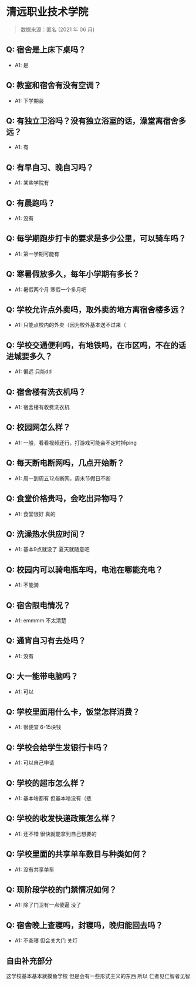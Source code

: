 # 清远职业技术学院

> 数据来源：匿名 (2021 年 06 月)

## Q: 宿舍是上床下桌吗？

- A1: 是

## Q: 教室和宿舍有没有空调？

- A1: 下学期装

## Q: 有独立卫浴吗？没有独立浴室的话，澡堂离宿舍多远？

- A1: 有

## Q: 有早自习、晚自习吗？

- A1: 某些学院有

## Q: 有晨跑吗？

- A1: 没有

## Q: 每学期跑步打卡的要求是多少公里，可以骑车吗？

- A1: 第一学期可能有

## Q: 寒暑假放多久，每年小学期有多长？

- A1: 暑假两个月 寒假一个多月吧

## Q: 学校允许点外卖吗，取外卖的地方离宿舍楼多远？

- A1: 只能点校内的外卖（因为校外基本送不过来（

## Q: 学校交通便利吗，有地铁吗，在市区吗，不在的话进城要多久？

- A1: 偏远 只能dd

## Q: 宿舍楼有洗衣机吗？

- A1: 宿舍楼有收费洗衣机

## Q: 校园网怎么样？

- A1: 一般，看看视频还行，打游戏可能会不定时掉ping

## Q: 每天断电断网吗，几点开始断？

- A1: 周一到周五12点断网，周末节假日不断

## Q: 食堂价格贵吗，会吃出异物吗？

- A1: 食堂很好 真的

## Q: 洗澡热水供应时间？

- A1: 基本9点就没了 夏天就随意吧

## Q: 校园内可以骑电瓶车吗，电池在哪能充电？

- A1: 不能骑

## Q: 宿舍限电情况？

- A1: emmmm 不太清楚

## Q: 通宵自习有去处吗？

- A1: 没有

## Q: 大一能带电脑吗？

- A1: 可以

## Q: 学校里面用什么卡，饭堂怎样消费？

- A1: 很便宜 6-15块钱

## Q: 学校会给学生发银行卡吗？

- A1: 可以自己申请

## Q: 学校的超市怎么样？

- A1: 基本啥都有 但基本啥没有（悲

## Q: 学校的收发快递政策怎么样？

- A1: 还不错  很快就能拿到自己想要的

## Q: 学校里面的共享单车数目与种类如何？

- A1: 没有共享单车

## Q: 现阶段学校的门禁情况如何？

- A1: 除了门卫有一点傻逼 没了

## Q: 宿舍晚上查寝吗，封寝吗，晚归能回去吗？

- A1: 不查寝 但会关大门 关灯

## 自由补充部分

这学校基本基本就摸鱼学校 但是会有一些形式主义的东西 所以  仁者见仁智者见智